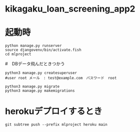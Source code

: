 # kikagaku_loan_screening_app2
# 起動時


```
python manage.py runserver
source djangovenv/bin/activate.fish
cd mlproject
```

#　DBデータ飛んだときつかう

```
python3 manage.py createsuperuser
#user root メール　: test@example.com　パスワード　root

python3 manage.py migrate
python3 manage.py makemigrations
```

# herokuデプロイするとき
```
git subtree push --prefix mlproject heroku main
```